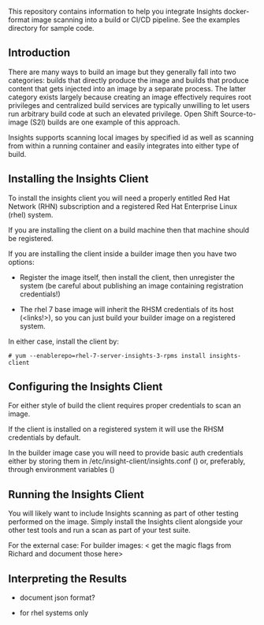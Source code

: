 This repository contains information to help you integrate Insights docker-format image 
scanning into a build or CI/CD pipeline.  See the examples directory for sample code.


## Introduction
There are many ways to build an image but they generally fall into two categories: builds 
that directly produce the image and builds that produce content that gets injected into an
image by a separate process.  The latter category exists largely because creating an image
effectively requires root privileges and centralized build services are typically
unwilling to let users run arbitrary build code at such an elevated privilege.  Open Shift
Source-to-image (S2I) builds are one example of this approach.

Insights supports scanning local images by specified id as well as scanning
from within a running container and easily integrates into either type of build.

## Installing the Insights Client
To install the insights client you will need a properly entitled Red Hat Network (RHN) 
subscription and a registered Red Hat Enterprise Linux (rhel) system.

If you are installing the client on a build machine then that machine should be registered.

If you are installing the client inside a builder image then you have two options:

- Register the image itself, then install the client, then unregister the system (be careful
about publishing an image containing registration credentials!)

- The rhel 7 base image will inherit the RHSM credentials of its host (<links!>), so you 
can just build your builder image on a registered system.

In either case, install the client by:

```
# yum --enablerepo=rhel-7-server-insights-3-rpms install insights-client
```

## Configuring the Insights Client
For either style of build the client requires proper credentials to scan an image.  

If the client is installed on a registered system it will use the RHSM credentials by 
default.

In the builder image case you will need to provide basic auth credentials either by
storing them in /etc/insight-client/insights.conf (<check>) or, preferably, through environment
variables (<get vars from Richard>)

## Running the Insights Client
You will likely want to include Insights scanning
as part of other testing performed on the image.  Simply install the Insights client 
alongside your other test tools and run a scan as part of your test suite.

For the external case:
For builder images:
< get the magic flags from Richard and document those here>

## Interpreting the Results
- document json format?

- for rhel systems only

